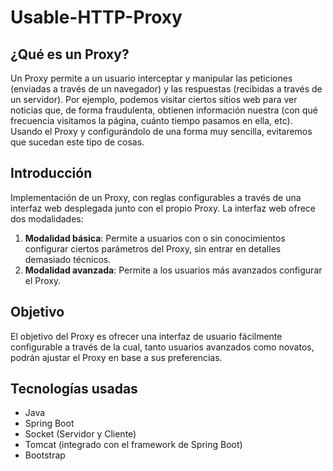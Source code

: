 # Usable-HTTP-Proxy

## ¿Qué es un Proxy?
Un Proxy permite a un usuario interceptar y manipular las peticiones (enviadas a través de un navegador) y las respuestas (recibidas a través de un servidor). Por ejemplo, podemos visitar ciertos sitios web para ver noticias que, de forma fraudulenta, obtienen información nuestra (con qué frecuencia visitamos la página, cuánto tiempo pasamos en ella, etc). Usando el Proxy y configurándolo de una forma muy sencilla, evitaremos que sucedan este tipo de cosas.

## Introducción
Implementación de un Proxy, con reglas configurables a través de una interfaz web desplegada junto con el propio Proxy.
La interfaz web ofrece dos modalidades:
1. **Modalidad básica**:
Permite a usuarios con o sin conocimientos configurar ciertos parámetros del Proxy, sin entrar en detalles demasiado técnicos.
1. **Modalidad avanzada**:
Permite a los usuarios más avanzados configurar el Proxy.

## Objetivo
El objetivo del Proxy es ofrecer una interfaz de usuario fácilmente configurable a través de la cual, tanto usuarios avanzados como novatos, podrán ajustar el Proxy en base a sus preferencias.

## Tecnologías usadas
* Java
* Spring Boot
* Socket (Servidor y Cliente)
* Tomcat (integrado con el framework de Spring Boot)
* Bootstrap
